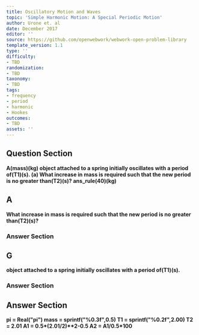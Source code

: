 ```yaml
---
title: Oscillatory Motion and Waves
topic: 'Simple Harmonic Motion: A Special Periodic Motion'
author: Urone et. al
date: December 2017
editor: ''
source: https://github.com/openwebwork/webwork-open-problem-library
template_version: 1.1
type: ''
difficulty:
- TBD
randomization:
- TBD
taxonomy:
- TBD
tags:
- frequency
- period
- harmonic
- Hookes
outcomes:
- TBD
assets: ''
---
```


## Question Section 

<b>
A(mass)(kg) object attached to a spring initially oscillates with a period of(T1)(s).
(a) What increase in mass is required such that the new period is no greater than(T2)(s)?
ans_rule(40)(kg)

## A
What increase in mass is required such that the new period is no greater than(T2)(s)?
### Answer Section
## G
object attached to a spring initially oscillates with a period of(T1)(s).
### Answer Section


## Answer Section

pi = Real("pi")
mass = sprintf("%0.3f",0.5)
T1 = sprintf("%0.2f",2.00)
T2 = 2.01
A1 = 0.5*(2.01/2)**2-0.5
A2 = A1/0.5*100